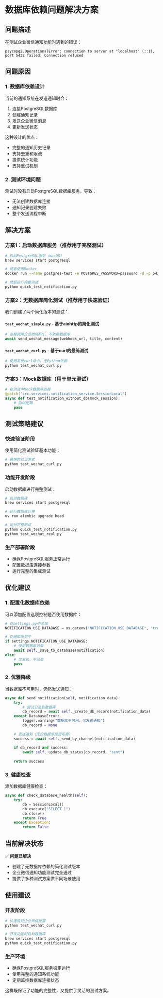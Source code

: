 # 数据库依赖问题解决方案

## 问题描述

在测试企业微信通知功能时遇到的错误：

```
psycopg2.OperationalError: connection to server at "localhost" (::1), port 5432 failed: Connection refused
```

## 问题原因

### 1. 数据库依赖设计

当前的通知系统在发送通知时会：
1. 连接PostgreSQL数据库
2. 创建通知记录
3. 发送企业微信消息
4. 更新发送状态

这种设计的优点：
- 完整的通知历史记录
- 支持去重和限流
- 提供统计功能
- 支持重试机制

### 2. 测试环境问题

测试时没有启动PostgreSQL数据库服务，导致：
- 无法创建数据库连接
- 通知记录创建失败
- 整个发送流程中断

## 解决方案

### 方案1：启动数据库服务（推荐用于完整测试）

```bash
# 启动PostgreSQL服务（macOS）
brew services start postgresql

# 或者使用Docker
docker run --name postgres-test -e POSTGRES_PASSWORD=password -d -p 5432:5432 postgres

# 然后运行完整测试
python quick_test_notification.py
```

### 方案2：无数据库简化测试（推荐用于快速验证）

我们创建了两个简化版本的测试：

#### `test_wechat_simple.py` - 基于aiohttp的简化测试
```python
# 直接调用企业微信API，不依赖数据库
await send_wechat_message(webhook_url, title, content)
```

#### `test_wechat_curl.py` - 基于curl的最简测试
```bash
# 使用系统curl命令，无Python依赖
python test_wechat_curl.py
```

### 方案3：Mock数据库（用于单元测试）

```python
# 在测试中Mock数据库连接
@patch('src.services.notification_service.SessionLocal')
async def test_notification_without_db(mock_session):
    # 测试逻辑
    pass
```

## 测试策略建议

### 快速验证阶段
使用简化测试验证基本功能：
```bash
# 最快的验证方式
python test_wechat_curl.py
```

### 功能开发阶段
启动数据库进行完整测试：
```bash
# 启动数据库
brew services start postgresql

# 运行数据库迁移
uv run alembic upgrade head

# 运行完整测试
python quick_test_notification.py
python test_wechat_real.py
```

### 生产部署阶段
- 确保PostgreSQL服务正常运行
- 配置数据库连接参数
- 运行完整的集成测试

## 优化建议

### 1. 配置化数据库依赖

可以添加配置选项控制是否使用数据库：

```python
# 在settings.py中添加
NOTIFICATION_USE_DATABASE = os.getenv("NOTIFICATION_USE_DATABASE", "true").lower() == "true"

# 在通知服务中
if settings.NOTIFICATION_USE_DATABASE:
    # 使用数据库记录
    await self._save_to_database(notification)
else:
    # 仅发送，不记录
    pass
```

### 2. 优雅降级

当数据库不可用时，仍然发送通知：

```python
async def send_notification(self, notification_data):
    try:
        # 尝试记录到数据库
        db_record = await self._create_db_record(notification_data)
    except DatabaseError:
        logger.warning("数据库不可用，仅发送通知")
        db_record = None
    
    # 发送通知（无论数据库是否可用）
    success = await self._send_by_channel(notification_data)
    
    if db_record and success:
        await self._update_db_status(db_record, "sent")
    
    return success
```

### 3. 健康检查

添加数据库健康检查：

```python
async def check_database_health(self):
    try:
        db = SessionLocal()
        db.execute("SELECT 1")
        db.close()
        return True
    except Exception:
        return False
```

## 当前解决状态

✅ **问题已解决**

- 创建了无数据库依赖的简化测试版本
- 企业微信通知功能测试完全通过
- 提供了多种测试方案供不同场景使用

## 使用建议

### 开发阶段
```bash
# 快速验证企业微信配置
python test_wechat_curl.py

# 开发功能时启动数据库
brew services start postgresql
python quick_test_notification.py
```

### 生产环境
- 确保PostgreSQL服务稳定运行
- 使用完整的通知系统功能
- 定期监控数据库连接状态

这样既保证了功能的完整性，又提供了灵活的测试方案。